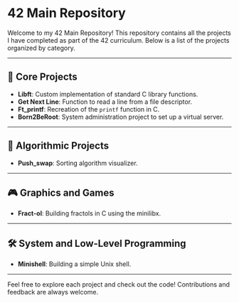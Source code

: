 # 42 Main Repository

Welcome to my 42 Main Repository! This repository contains all the projects I have completed as part of the 42 curriculum. Below is a list of the projects organized by category.

---

## 🚀 Core Projects
- **Libft**: Custom implementation of standard C library functions.
- **Get Next Line**: Function to read a line from a file descriptor.
- **Ft_printf**: Recreation of the `printf` function in C.
- **Born2BeRoot**: System administration project to set up a virtual server.

---

## 🧠 Algorithmic Projects
- **Push_swap**: Sorting algorithm visualizer.

---

## 🎮 Graphics and Games
- **Fract-ol**: Building fractols in C using the minilibx.

---

## 🛠️ System and Low-Level Programming
<!-- - **Philosophers**: Multithreading and synchronization problem. -->
- **Minishell**: Building a simple Unix shell.

---

Feel free to explore each project and check out the code! Contributions and feedback are always welcome.

